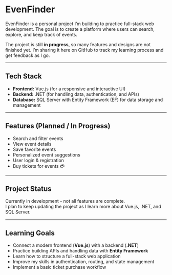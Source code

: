 # EvenFinder  

EvenFinder is a personal project I’m building to practice full-stack web development. The goal is to create a platform where users can search, explore, and keep track of events.  

The project is still **in progress**, so many features and designs are not finished yet. I’m sharing it here on GitHub to track my learning process and get feedback as I go.  

---

## Tech Stack  
- **Frontend:** Vue.js (for a responsive and interactive UI)  
- **Backend:** .NET (for handling data, authentication, and APIs)  
- **Database:** SQL Server with Entity Framework (EF) for data storage and management  

---

##  Features (Planned / In Progress)  
- Search and filter events  
- View event details  
- Save favorite events  
- Personalized event suggestions  
- User login & registration  
- Buy tickets for events 💳  

---

##  Project Status  
 Currently in development - not all features are complete.  
I plan to keep updating the project as I learn more about Vue.js, .NET, and SQL Server.  

---

##  Learning Goals  
- Connect a modern frontend (**Vue.js**) with a backend (**.NET**)  
- Practice building APIs and handling data with **Entity Framework**  
- Learn how to structure a full-stack web application  
- Improve my skills in authentication, routing, and state management  
- Implement a basic ticket purchase workflow  

 

